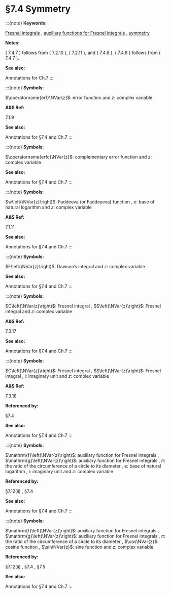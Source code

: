 # §7.4 Symmetry

:::{note}
**Keywords:**

[Fresnel integrals](http://dlmf.nist.gov/search/search?q=Fresnel%20integrals) , [auxiliary functions for Fresnel integrals](http://dlmf.nist.gov/search/search?q=auxiliary%20functions%20for%20Fresnel%20integrals) , [symmetry](http://dlmf.nist.gov/search/search?q=symmetry)

**Notes:**

( 7.4.7 ) follows from ( 7.2.10 ), ( 7.2.11 ), and ( 7.4.6 ). ( 7.4.8 ) follows from ( 7.4.7 ).

**See also:**

Annotations for Ch.7
:::

:::{note}
**Symbols:**

$\operatorname{erf}\NVar{z}$: error function and $z$: complex variable

**A&S Ref:**

7.1.9

**See also:**

Annotations for §7.4 and Ch.7
:::

:::{note}
**Symbols:**

$\operatorname{erfc}\NVar{z}$: complementary error function and $z$: complex variable

**See also:**

Annotations for §7.4 and Ch.7
:::

:::{note}
**Symbols:**

$w\left(\NVar{z}\right)$: Faddeeva (or Faddeyeva) function , $\mathrm{e}$: base of natural logarithm and $z$: complex variable

**A&S Ref:**

7.1.11

**See also:**

Annotations for §7.4 and Ch.7
:::

:::{note}
**Symbols:**

$F\left(\NVar{z}\right)$: Dawson’s integral and $z$: complex variable

**See also:**

Annotations for §7.4 and Ch.7
:::

:::{note}
**Symbols:**

$C\left(\NVar{z}\right)$: Fresnel integral , $S\left(\NVar{z}\right)$: Fresnel integral and $z$: complex variable

**A&S Ref:**

7.3.17

**See also:**

Annotations for §7.4 and Ch.7
:::

:::{note}
**Symbols:**

$C\left(\NVar{z}\right)$: Fresnel integral , $S\left(\NVar{z}\right)$: Fresnel integral , $\mathrm{i}$: imaginary unit and $z$: complex variable

**A&S Ref:**

7.3.18

**Referenced by:**

§7.4

**See also:**

Annotations for §7.4 and Ch.7
:::

:::{note}
**Symbols:**

$\mathrm{f}\left(\NVar{z}\right)$: auxiliary function for Fresnel integrals , $\mathrm{g}\left(\NVar{z}\right)$: auxiliary function for Fresnel integrals , $\pi$: the ratio of the circumference of a circle to its diameter , $\mathrm{e}$: base of natural logarithm , $\mathrm{i}$: imaginary unit and $z$: complex variable

**Referenced by:**

§7.12(ii) , §7.4

**See also:**

Annotations for §7.4 and Ch.7
:::

:::{note}
**Symbols:**

$\mathrm{f}\left(\NVar{z}\right)$: auxiliary function for Fresnel integrals , $\mathrm{g}\left(\NVar{z}\right)$: auxiliary function for Fresnel integrals , $\pi$: the ratio of the circumference of a circle to its diameter , $\cos\NVar{z}$: cosine function , $\sin\NVar{z}$: sine function and $z$: complex variable

**Referenced by:**

§7.12(ii) , §7.4 , §7.5

**See also:**

Annotations for §7.4 and Ch.7
:::
